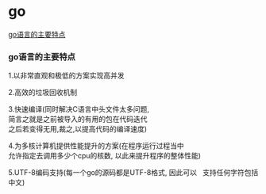 # go
[go语言的主要特点](#go语言的主要特点)


### go语言的主要特点

1.以非常直观和极低的方案实现高并发

2.高效的垃圾回收机制

3.快速编译(同时解决C语言中头文件太多问题,  
简言之就是之前被导入的有用的包在代码迭代  
之后若变得无用,裁之,以提高代码的编译速度)

4.为多核计算机提供性能提升的方案(在程序运行过程当中  
允许指定去调用多少个cpu的核数, 以此来提升程序的整体性能)

5.UTF-8编码支持(每一个go的源码都是UTF-8格式, 因此可以  
支持任何字符包括中文)

